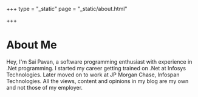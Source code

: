 +++
type = "_static"
page = "_static/about.html"

+++

# About Me

Hey, I'm Sai Pavan, a software programming enthusiast with experience in .Net programming. I started my career getting trained on .Net at Infosys Technologies. Later moved on to work at JP Morgan Chase, Infospan Technologies. All the views, content and opinions in my blog are my own and not those of my employer.